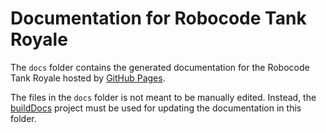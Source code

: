 # Documentation for Robocode Tank Royale

The `docs` folder contains the generated documentation for the Robocode Tank Royale hosted by
[GitHub Pages](https://pages.github.com/).

The files in the `docs` folder is not meant to be manually edited. Instead, the [buildDocs](../buildDocs) project must
be used for updating the documentation in this folder.